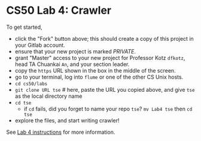 # CS50 Lab 4: Crawler

To get started, 

 * click the "Fork" button above; this should create a copy of this project in your Gitlab account. 
 * 	ensure that your new project is marked *PRIVATE*.
 * grant "Master" access to your new project for Professor Kotz `dfkotz`, head TA Chuankai `An`, and your section leader.
 * copy the `https` URL shown in the box in the middle of the screen.
 * go to your terminal, log into `flume` or one of the other CS Unix hosts.
 * `cd cs50/labs`
 * `git clone URL tse`   # here, paste the URL you copied above, and give `tse` as the local directory name
 * `cd tse`  
	 * if `cd` fails, did you forget to name your repo `tse`?  `mv Lab4 tse` then `cd tse`
 * explore the files, and start writing crawler!

See [Lab 4 instructions](http://www.cs.dartmouth.edu/~cs50/Labs/Lab4.html)
for more information.
